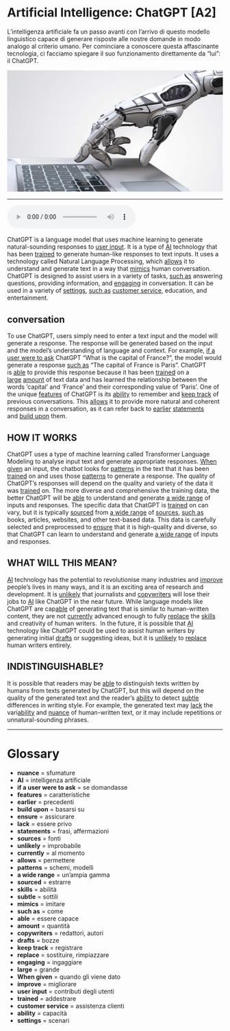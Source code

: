 # Artificial Intelligence: ChatGPT   [A2]

L’intelligenza artificiale fa un passo avanti con l’arrivo di questo modello linguistico capace di generare risposte alle nostre domande in modo analogo al criterio umano. Per cominciare a conoscere questa affascinante tecnologia, ci facciamo spiegare il suo funzionamento direttamente da “lui”: il ChatGPT.

![](Artificial%20Intelligence%20ChatGPT.jpg)

--------------

<div>
<audio controls autoplay>
    <source src="https://raw.githubusercontent.com/dartie/knowledge-base/main/English/SpeakUp/2023-02/Artificial%20Intelligence%20ChatGPT.mp3" type="audio/mpeg">
</audio>
</div>


ChatGPT is a language model that uses machine learning to generate natural-sounding responses to [user input](## "contributi degli utenti"). It is a type of [AI](## "intelligenza artificiale") technology that has been [trained](## "addestrare") to generate human-like responses to text inputs. It uses a technology called Natural Language Processing, which [allows](## "permettere") it to understand and generate text in a way that [mimics](## "imitare") human conversation.
ChatGPT is designed to assist users in a variety of tasks, [such as](## "come") answering questions, providing information, and [engaging](## "ingaggiare") in conversation. It can be used in a variety of [settings](## "scenari"), [such as](## "come") [customer service](## "assistenza clienti"), education, and entertainment.

## conversation
To use ChatGPT, users simply need to enter a text input and the model will generate a response. The response will be generated based on the input and the model’s understanding of language and context. For example, [if a user were to ask](## "se domandasse") ChatGPT “What is the capital of France?”, the model would generate a response [such as](## "come") “The capital of France is Paris”. ChatGPT is [able](## "essere capace") to provide this response because it has been [trained](## "addestrare") on a [large](## "grande") [amount](## "quantità") of text data and has learned the relationship between the words ‘capital’ and ‘France’ and their corresponding value of ‘Paris’.
One of the unique [features](## "caratteristiche") of ChatGPT is its [ability](## "capacità") to remember and [keep track](## "registrare") of previous conversations. This [allows](## "permettere") it to provide more natural and coherent responses in a conversation, as it can refer back to [earlier](## "precedenti") [statements](## "frasi, affermazioni") and [build upon](## "basarsi su") them.

## HOW IT WORKS
ChatGPT uses a type of machine learning called Transformer Language Modeling to analyse input text and generate appropriate responses. [When given](## "quando gli viene dato") an input, the chatbot looks for [patterns](## "schemi, modelli") in the text that it has been [trained](## "addestrare") on and uses those [patterns](## "schemi, modelli") to generate a response.
The quality of ChatGPT’s responses will depend on the quality and variety of the data it was [trained](## "addestrare") on. The more diverse and comprehensive the training data, the better ChatGPT will be [able](## "essere capace") to understand and generate [a wide range](## "un’ampia gamma") of inputs and responses. The specific data that ChatGPT is [trained](## "addestrare") on can vary, but it is typically [sourced](## "estrarre") from [a wide range](## "un’ampia gamma") of [sources](## "fonti"), [such as](## "come") books, articles, websites, and other text-based data. This data is carefully selected and preprocessed to [ensure](## "assicurare") that it is high-quality and diverse, so that ChatGPT can learn to understand and generate [a wide range](## "un’ampia gamma") of inputs and responses.

## WHAT WILL THIS MEAN?
[AI](## "intelligenza artificiale") technology has the potential to revolutionise many industries and [improve](## "migliorare") people’s lives in many ways, and it is an exciting area of research and development. It is [unlikely](## "improbabile") that journalists and [copywriters](## "redattori, autori") will lose their jobs to [AI](## "intelligenza artificiale") like ChatGPT in the near future. While language models like ChatGPT are cap[able](## "essere capace") of generating text that is similar to human-written content, they are not [currently](## "al momento") advanced enough to fully [replace](## "sostituire, rimpiazzare") the [skills](## "abilità") and creativity of human writers. 
In the future, it is possible that [AI](## "intelligenza artificiale") technology like ChatGPT could be used to assist human writers by generating initial [drafts](## "bozze") or suggesting ideas, but it is [unlikely](## "improbabile") to [replace](## "sostituire, rimpiazzare") human writers entirely.

## INDISTINGUISHABLE?
It is possible that readers may be [able](## "essere capace") to distinguish texts written by humans from texts generated by ChatGPT, but this will depend on the quality of the generated text and the reader’s [ability](## "capacità") to detect [subtle](## "sottili") differences in writing style. For example, the generated text may [lack](## "essere privo") the vari[ability](## "capacità") and [nuance](## "sfumature") of human-written text, or it may include repetitions or unnatural-sounding phrases.

--------------

<div style = "display:block; clear:both; page-break-after:always;"></div>

# Glossary
* **nuance** = sfumature
* **AI** = intelligenza artificiale
* **if a user were to ask** = se domandasse
* **features** = caratteristiche
* **earlier** = precedenti
* **build upon** = basarsi su
* **ensure** = assicurare
* **lack** = essere privo
* **statements** = frasi, affermazioni
* **sources** = fonti
* **unlikely** = improbabile
* **currently** = al momento
* **allows** = permettere
* **patterns** = schemi, modelli
* **a wide range** = un’ampia gamma
* **sourced** = estrarre
* **skills** = abilità
* **subtle** = sottili
* **mimics** = imitare
* **such as** = come
* **able** = essere capace
* **amount** = quantità
* **copywriters** = redattori, autori
* **drafts** = bozze
* **keep track** = registrare
* **replace** = sostituire, rimpiazzare
* **engaging** = ingaggiare
* **large** = grande
* **When given** = quando gli viene dato
* **improve** = migliorare
* **user input** = contributi degli utenti
* **trained** = addestrare
* **customer service** = assistenza clienti
* **ability** = capacità
* **settings** = scenari
